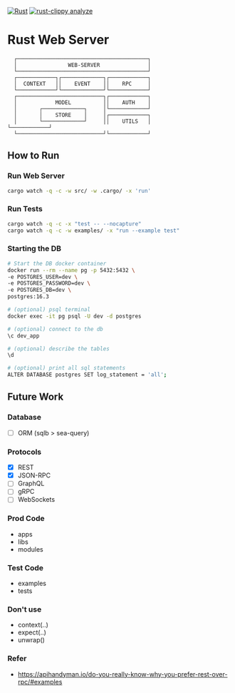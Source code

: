 [![Rust](https://github.com/bloomingFlower/axum_backend/actions/workflows/rust.yml/badge.svg)](https://github.com/bloomingFlower/axum_backend/actions/workflows/rust.yml)
[![rust-clippy analyze](https://github.com/bloomingFlower/axum_backend/actions/workflows/rust-clippy.yml/badge.svg)](https://github.com/bloomingFlower/axum_backend/actions/workflows/rust-clippy.yml)
# Rust Web Server
```plaintext
  ┌─────────────────────────────────────────┐
  │                WEB-SERVER               │
  └─────────────────────────────────────────┘
  ┌────────────┐┌─────────────┐┌────────────┐
  │  CONTEXT   ││    EVENT    ││    RPC     │
  └────────────┘└─────────────┘└────────────┘
  ┌───────────────────────────┐┌────────────┐
  │            MODEL          ││    AUTH    │
  │       ┌─────────────┐     │└────────────┘
  │       │    STORE    │     │┌────────────┐
  │       └─────────────┘     ││    UTILS   │                             └────────────┘
  └───────────────────────────┘└────────────┘
```

## How to Run
### Run Web Server
```sh
cargo watch -q -c -w src/ -w .cargo/ -x 'run'
```
### Run Tests
```sh
cargo watch -q -c -x "test -- --nocapture"
cargo watch -q -c -w examples/ -x "run --example test"
```

### Starting the DB
```sh
# Start the DB docker container
docker run --rm --name pg -p 5432:5432 \
-e POSTGRES_USER=dev \
-e POSTGRES_PASSWORD=dev \
-e POSTGRES_DB=dev \
postgres:16.3

# (optional) psql terminal
docker exec -it pg psql -U dev -d postgres

# (optional) connect to the db
\c dev_app

# (optional) describe the tables
\d

# (optional) print all sql statements
ALTER DATABASE postgres SET log_statement = 'all';
```

## Future Work
### Database
- [ ] ORM (sqlb > sea-query)
### Protocols
- [x] REST
- [x] JSON-RPC
- [ ] GraphQL
- [ ] gRPC
- [ ] WebSockets

### Prod Code
- apps
- libs
- modules

### Test Code
- examples
- tests

### Don't use
- context(..)
- expect(..)
- unwrap()

### Refer
- https://apihandyman.io/do-you-really-know-why-you-prefer-rest-over-rpc/#examples